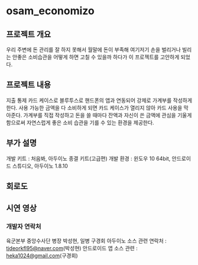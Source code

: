 # osam_economizo
## 프로젝트 개요
우리 주변에 돈 관리를 잘 하지 못해서 월말에 돈이 부족해 여기저기 손을 벌리거나 빌리는 안좋은 소비습관을 어떻게 하면 고칠 수 있을까 하다가 이 프로젝트를 고안하게 되었다.
## 프로젝트 내용
지출 통제 카드 케이스로 블루투스로 핸드폰의 앱과 연동되어 강제로 가계부를 작성하게 한다. 사용 가능한 금액을 다 소비하게 되면 카드 케이스가 열리지 않아 카드 사용을 막아준다. 가계부를 직접 작성하고 돈을 쓸 때마다 잔액과 자신이 쓴 금액에 관심을 기울게 함으로써 자연스럽게 좋은 소비 습관을 기를 수 있는 환경을 제공한다.
## 부가 설명
개발 키트 : 처음봐, 아두이노 종결 키트(고급편)
개발 환경 : 윈도우 10 64bit, 안드로이드 스튜디오, 아두이노 1.8.10
## 회로도

## 시연 영상


### 개발자 연락처
육군본부 중앙수사단 병장 박성현, 일병 구경회
아두이노 소스 관련 연락처 : tjdeorkfl95@naver.com(박성현)
안드로이드 앱 소스 관련 : heka1024@gmail.com(구경회)

